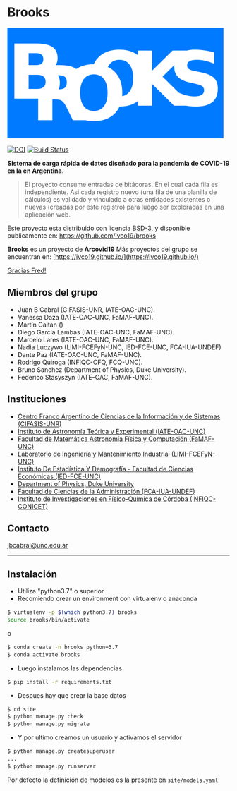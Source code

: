 # Brooks


![logo](https://raw.githubusercontent.com/ivco19/brooks/master/site/brooks/static/logo.png)


[![DOI](https://zenodo.org/badge/248792455.svg)](https://zenodo.org/badge/latestdoi/248792455)
[![Build Status](https://travis-ci.org/ivco19/brooks.svg?branch=master)](https://travis-ci.org/ivco19/brooks)


**Sistema de carga rápida de datos diseñado para la pandemia de COVID-19 en la
en Argentina.**

> El proyecto consume entradas de bitácoras. En el cual cada fila es independiente.
> Asi cada registro nuevo (una fila de una planilla de cálculos)
> es validado y vinculado a otras entidades existentes o nuevas
> (creadas por este registro) para luego ser exploradas en una aplicación web.


Este proyecto esta distribuido con
licencia [BSD-3](https://github.com/ivco19/brooks/blob/master/LICENSE), y
disponible publicamente en: https://github.com/ivco19/brooks


**Brooks** es un proyecto de **Arcovid19**
Más proyectos del grupo se encuentran en:
[https://ivco19.github.io/](https://ivco19.github.io/)

[Gracias Fred!](http://www.cs.unc.edu/~brooks/)


## Miembros del grupo

-   Juan B Cabral (CIFASIS-UNR, IATE-OAC-UNC).
-   Vanessa Daza (IATE-OAC-UNC, FaMAF-UNC).
-   Martín Gaitan ()
-   Diego García Lambas (IATE-OAC-UNC, FaMAF-UNC).
-   Marcelo Lares (IATE-OAC-UNC, FaMAF-UNC).
-   Nadia Luczywo (LIMI-FCEFyN-UNC, IED-FCE-UNC, FCA-IUA-UNDEF)
-   Dante Paz (IATE-OAC-UNC, FaMAF-UNC).
-   Rodrigo Quiroga (INFIQC-CFQ, FCQ-UNC).
-   Bruno Sanchez (Department of Physics, Duke University).
-   Federico Stasyszyn (IATE-OAC, FaMAF-UNC).

## Instituciones

-   [Centro Franco Argentino de Ciencias de la Información y de Sistemas (CIFASIS-UNR)](https://www.cifasis-conicet.gov.ar/)
-   [Instituto de Astronomía Teórica y Experimental (IATE-OAC-UNC)](http://iate.oac.uncor.edu/)
-   [Facultad de Matemática Astronomía Física y Computación (FaMAF-UNC)](https://www.famaf.unc.edu.ar/)
-   [Laboratorio de Ingeniería y Mantenimiento Industrial
    (LIMI-FCEFyN-UNC)](https://fcefyn.unc.edu.ar/facultad/secretarias/extension/prosecretaria-de-vinculacion-tecnologica/centro-de-transferencia-y-servicios/centro-de-vinculacion-del-centro-de-asesoramiento-matematico-a-procesos-organizacionales/)
-   [Instituto De Estadística Y Demografía - Facultad de Ciencias Económicas (IED-FCE-UNC)](http://www.eco.unc.edu.ar/instituto-de-estadistica-y-demografia)
-   [Department of Physics, Duke University](https://phy.duke.edu/)
-   [Facultad de Ciencias de la Administración (FCA-IUA-UNDEF)](https://www.iua.edu.ar/)
-   [Instituto de Investigaciones en Físico-Química de Córdoba (INFIQC-CONICET)](http://infiqc-fcq.psi.unc.edu.ar/)


## Contacto

[jbcabral@unc.edu.ar](jbcabral@unc.edu.ar)


----

## Instalación

- Utiliza "python3.7" o superior
- Recomiendo crear un environment con virtualenv o anaconda

```bash
$ virtualenv -p $(which python3.7) brooks
source brooks/bin/activate

```

o

```bash
$ conda create -n brooks python=3.7
$ conda activate brooks
```

- Luego instalamos las dependencias

```bash
$ pip install -r requirements.txt
```

- Despues hay que crear la base datos

```bash
$ cd site
$ python manage.py check
$ python manage.py migrate
```

- Y por ultimo creamos un usuario y activamos el servidor

```bash
$ python manage.py createsuperuser
...
$ python manage.py runserver
```

Por defecto la definición de modelos es la presente en `site/models.yaml`
